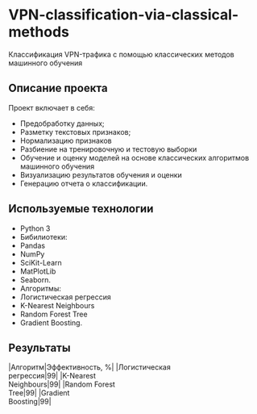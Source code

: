 # VPN-classification-via-classical-methods

 Классификация VPN-трафика с помощью классических методов машинного обучения

## Описание проекта

Проект включает в себя:
- Предобработку данных;
- Разметку текстовых признаков;
- Нормализацию признаков
- Разбиение на тренировочную и тестовую выборки
- Обучение и оценку моделей на основе классических алгоритмов машинного обучения
- Визуализацию результатов обучения и оценки
- Генерацию отчета о классификации.

## Используемые технологии

- Python 3
- Бибилиотеки:
 - Pandas
 - NumPy
 - SciKit-Learn
 - MatPlotLib
 - Seaborn.
- Алгоритмы:
 - Логистическая регрессия
 - K-Nearest Neighbours
 - Random Forest Tree
 - Gradient Boosting.

## Результаты

|Алгоритм|Эффективность, %|
|Логистическая<br>регрессия|99|
|K-Nearest<br>Neighbours|99|
|Random Forest<br>Tree|99|
|Gradient<br>Boosting|99|
